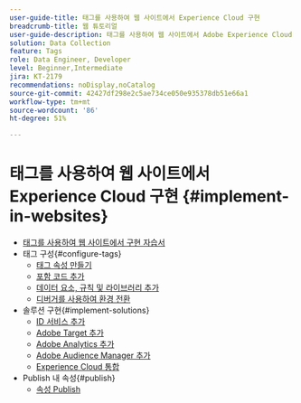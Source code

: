 ```yaml
---
user-guide-title: 태그를 사용하여 웹 사이트에서 Experience Cloud 구현
breadcrumb-title: 웹 튜토리얼
user-guide-description: 태그를 사용하여 웹 사이트에서 Adobe Experience Cloud 솔루션을 구현하는 방법에 대해 알아봅니다.
solution: Data Collection
feature: Tags
role: Data Engineer, Developer
level: Beginner,Intermediate
jira: KT-2179
recommendations: noDisplay,noCatalog
source-git-commit: 42427df298e2c5ae734ce050e935378db51e66a1
workflow-type: tm+mt
source-wordcount: '86'
ht-degree: 51%

---
```



# 태그를 사용하여 웹 사이트에서 Experience Cloud 구현 {#implement-in-websites}

+ [태그를 사용하여 웹 사이트에서 구현 자습서](overview.md)
+ 태그 구성{#configure-tags}
   + [태그 속성 만들기](create-a-property.md)
   + [포함 코드 추가](add-embed-code.md)
   + [데이터 요소, 규칙 및 라이브러리 추가](add-data-elements-rules.md)
   + [디버거를 사용하여 환경 전환](switch-environments.md)
+ 솔루션 구현{#implement-solutions}
   + [ID 서비스 추가](id-service.md)
   + [Adobe Target 추가](target.md)
   + [Adobe Analytics 추가](analytics.md)
   + [Adobe Audience Manager 추가](audience-manager.md)
   + [Experience Cloud 통합](integrations.md)
+ Publish 내 속성{#publish}
   + [속성 Publish](publish.md)
